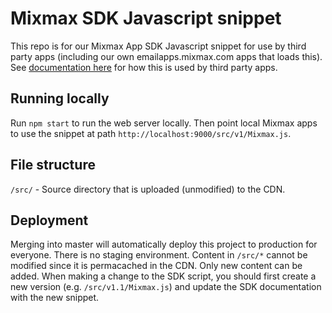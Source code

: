 # Mixmax SDK Javascript snippet

This repo is for our Mixmax App SDK Javascript snippet for use by third party apps (including our own emailapps.mixmax.com apps that loads this). See [documentation here](https://docs.google.com/document/d/12EqWZ3CV0aefpgvbBmqH4doZYx7TUsT7nJprRBBwrrs/) for how this is used by third party apps.

## Running locally

Run `npm start` to run the web server locally. Then point local Mixmax apps to use the snippet at path `http://localhost:9000/src/v1/Mixmax.js`.

## File structure

`/src/` - Source directory that is uploaded (unmodified) to the CDN.


## Deployment

Merging into master will automatically deploy this project to production for everyone. There is no staging environment. Content in `/src/*` cannot be modified since it is permacached in the CDN. Only new content can be added. When making a change to the SDK script, you should first create a new version (e.g. `/src/v1.1/Mixmax.js`) and update the SDK documentation with the new snippet.
